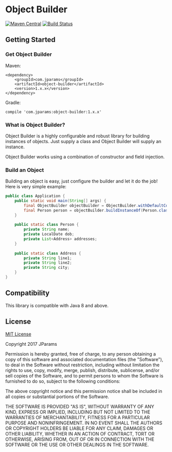 # Object Builder

[![Maven Central](https://maven-badges.herokuapp.com/maven-central/com.jparams/object-builder/badge.svg)](https://maven-badges.herokuapp.com/maven-central/com.jparams/object-builder)
 [![Build Status](https://travis-ci.org/jparams/object-builder.svg?branch=master)](https://travis-ci.org/jparams/jparams-junit4)

## Getting Started

### Get Object Builder

Maven:
```
<dependency>
    <groupId>com.jparams</groupId>
    <artifactId>object-builder</artifactId>
    <version>1.x.x</version>
</dependency>
```

Gradle:
```
compile 'com.jparams:object-builder:1.x.x'
```

### What is Object Builder?
Object Builder is a highly configurable and robust library for building instances of objects. Just supply a class and Object Builder will supply an 
instance.

Object Builder works using a combination of constructor and field injection.


### Build an Object
Building an object is easy, just configure the builder and let it do the job! Here is very simple example:

```java
public class Application {
    public static void main(String[] args) {
        final ObjectBuilder objectBuilder = ObjectBuilder.withDefaultConfiguration();
        final Person person = objectBuilder.buildInstanceOf(Person.class);
    }
    
    public static class Person {
        private String name;
        private LocalDate dob;
        private List<Address> addresses;
    }
    
    public static class Address {
        private String line1;
        private String line2;
        private String city;
    }
}
```

## Compatibility
This library is compatible with Java 8 and above.

## License
[MIT License](http://www.opensource.org/licenses/mit-license.php)

Copyright 2017 JParams

Permission is hereby granted, free of charge, to any person obtaining a copy of this software and associated documentation files (the "Software"), to deal in the Software without restriction, including without limitation the rights to use, copy, modify, merge, publish, distribute, sublicense, and/or sell copies of the Software, and to permit persons to whom the Software is furnished to do so, subject to the following conditions:

The above copyright notice and this permission notice shall be included in all copies or substantial portions of the Software.

THE SOFTWARE IS PROVIDED "AS IS", WITHOUT WARRANTY OF ANY KIND, EXPRESS OR IMPLIED, INCLUDING BUT NOT LIMITED TO THE WARRANTIES OF MERCHANTABILITY, FITNESS FOR A PARTICULAR PURPOSE AND NONINFRINGEMENT. IN NO EVENT SHALL THE AUTHORS OR COPYRIGHT HOLDERS BE LIABLE FOR ANY CLAIM, DAMAGES OR OTHER LIABILITY, WHETHER IN AN ACTION OF CONTRACT, TORT OR OTHERWISE, ARISING FROM, OUT OF OR IN CONNECTION WITH THE SOFTWARE OR THE USE OR OTHER DEALINGS IN THE SOFTWARE.
